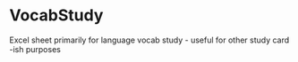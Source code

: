 # VocabStudy
Excel sheet primarily for language vocab study - useful for other study card -ish purposes

